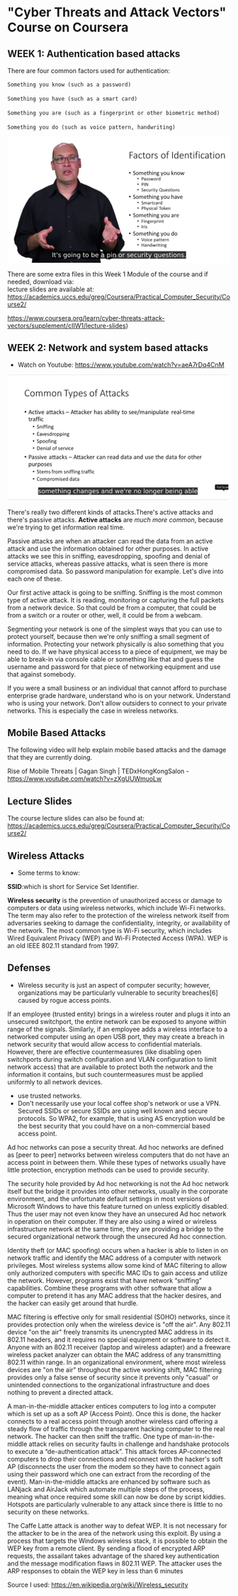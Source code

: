 # "Cyber Threats and Attack Vectors" Course on Coursera
## WEEK 1: Authentication based attacks

There are four common factors used for authentication:

    Something you know (such as a password)

    Something you have (such as a smart card)

    Something you are (such as a fingerprint or other biometric method)

    Something you do (such as voice pattern, handwriting)
 
![Authentication based attacks Coursera](https://github.com/emreYbs/Picus-Security-Bootcamp/blob/main/Week%202/Coursera/Cyber%20Threats%20and%20Attack%20Vectors/Screenshot%202022-05-29%20at%2013-57-06%20Authentication%20based%20attacks%20Coursera.png)

There are some extra files in this Week 1 Module of the course and if needed, download via: <br>
lecture slides are available at:
https://academics.uccs.edu/greg/Coursera/Practical_Computer_Security/Course2/

https://www.coursera.org/learn/cyber-threats-attack-vectors/supplement/cIIW1/lecture-slides)

## WEEK 2: Network and system based attacks

- Watch on Youtube: https://www.youtube.com/watch?v=aeA7rDq4CnM

![Week 2 Network based attacks Coursera](https://github.com/emreYbs/Picus-Security-Bootcamp/blob/main/Week%202/Coursera/Cyber%20Threats%20and%20Attack%20Vectors/Week%202%20Network%20based%20attacks%20Coursera.png)

There's really two different kinds of attacks.There's active attacks and there's passive attacks.
**Active attacks** are _much more common_, because we're trying to get information real time. 

Passive attacks are when an attacker can read the data
from an active attack and use the information obtained for other purposes.
In active attacks we see this in sniffing, eavesdropping,
spoofing and denial of service attacks,
whereas passive attacks, what is seen there is more compromised data.
So password manipulation for example.
Let's dive into each one of these.

Our first active attack is going to be sniffing.
Sniffing is the most common type of active attack.
It is reading, monitoring or capturing the full packets from a network device.
So that could be from a computer,
that could be from a switch or a router or other,
well, it could be from a webcam.

Segmenting your network is one of the simplest ways that you can use to protect yourself,
because then we're only sniffing a small segment of information.
Protecting your network physically is also something that you need to do.
If we have physical access to a piece of equipment,
we may be able to break-in via console cable or something like that and guess
the username and password
for that piece of networking equipment and use that against somebody.

If you were a small business or an individual that cannot
afford to purchase enterprise grade hardware,
understand who is on your network.
Understand who is using your network.
Don't allow outsiders to connect to your private networks.
This is especially the case in wireless networks. 

## Mobile Based Attacks

The following video will help explain mobile based attacks and the damage that they are currently doing.

Rise of Mobile Threats | Gagan Singh | TEDxHongKongSalon - https://www.youtube.com/watch?v=zXgUUWmuoLw 


## Lecture Slides

The course lecture slides can also be found at:
https://academics.uccs.edu/greg/Coursera/Practical_Computer_Security/Course2/ 

## Wireless Attacks

- Some terms to know:

**SSID**:which is short for Service Set Identifier. 

**Wireless security** is the prevention of unauthorized access or damage to computers or data using wireless networks, which include Wi-Fi networks. The term may also refer to the protection of the wireless network itself from adversaries seeking to damage the confidentiality, integrity, or availability of the network. The most common type is Wi-Fi security, which includes Wired Equivalent Privacy (WEP) and Wi-Fi Protected Access (WPA). WEP is an old IEEE 802.11 standard from 1997.

## Defenses

- Wireless security is just an aspect of computer security; however, organizations may be particularly vulnerable to security breaches[6] caused by rogue access points.

If an employee (trusted entity) brings in a wireless router and plugs it into an unsecured switchport, the entire network can be exposed to anyone within range of the signals. Similarly, if an employee adds a wireless interface to a networked computer using an open USB port, they may create a breach in network security that would allow access to confidential materials. However, there are effective countermeasures (like disabling open switchports during switch configuration and VLAN configuration to limit network access) that are available to protect both the network and the information it contains, but such countermeasures must be applied uniformly to all network devices. 

- use trusted networks.
- Don't necessarily use your local coffee shop's network or use a VPN.
Secured SSIDs or secure SSIDs are using well known and secure protocols.
So WPA2, for example, that is using AS encryption would be the best security that you could have
on a non-commercial based access point. 

Ad hoc networks can pose a security threat. Ad hoc networks are defined as [peer to peer] networks between wireless computers that do not have an access point in between them. While these types of networks usually have little protection, encryption methods can be used to provide security.

The security hole provided by Ad hoc networking is not the Ad hoc network itself but the bridge it provides into other networks, usually in the corporate environment, and the unfortunate default settings in most versions of Microsoft Windows to have this feature turned on unless explicitly disabled. Thus the user may not even know they have an unsecured Ad hoc network in operation on their computer. If they are also using a wired or wireless infrastructure network at the same time, they are providing a bridge to the secured organizational network through the unsecured Ad hoc connection. 

Identity theft (or MAC spoofing) occurs when a hacker is able to listen in on network traffic and identify the MAC address of a computer with network privileges. Most wireless systems allow some kind of MAC filtering to allow only authorized computers with specific MAC IDs to gain access and utilize the network. However, programs exist that have network “sniffing” capabilities. Combine these programs with other software that allow a computer to pretend it has any MAC address that the hacker desires, and the hacker can easily get around that hurdle.

MAC filtering is effective only for small residential (SOHO) networks, since it provides protection only when the wireless device is "off the air". Any 802.11 device "on the air" freely transmits its unencrypted MAC address in its 802.11 headers, and it requires no special equipment or software to detect it. Anyone with an 802.11 receiver (laptop and wireless adapter) and a freeware wireless packet analyzer can obtain the MAC address of any transmitting 802.11 within range. In an organizational environment, where most wireless devices are "on the air" throughout the active working shift, MAC filtering provides only a false sense of security since it prevents only "casual" or unintended connections to the organizational infrastructure and does nothing to prevent a directed attack. 

A man-in-the-middle attacker entices computers to log into a computer which is set up as a soft AP (Access Point). Once this is done, the hacker connects to a real access point through another wireless card offering a steady flow of traffic through the transparent hacking computer to the real network. The hacker can then sniff the traffic. One type of man-in-the-middle attack relies on security faults in challenge and handshake protocols to execute a “de-authentication attack”. This attack forces AP-connected computers to drop their connections and reconnect with the hacker's soft AP (disconnects the user from the modem so they have to connect again using their password which one can extract from the recording of the event). Man-in-the-middle attacks are enhanced by software such as LANjack and AirJack which automate multiple steps of the process, meaning what once required some skill can now be done by script kiddies. Hotspots are particularly vulnerable to any attack since there is little to no security on these networks. 

The Caffe Latte attack is another way to defeat WEP. It is not necessary for the attacker to be in the area of the network using this exploit. By using a process that targets the Windows wireless stack, it is possible to obtain the WEP key from a remote client. By sending a flood of encrypted ARP requests, the assailant takes advantage of the shared key authentication and the message modification flaws in 802.11 WEP. The attacker uses the ARP responses to obtain the WEP key in less than 6 minutes

Source I used: https://en.wikipedia.org/wiki/Wireless_security

